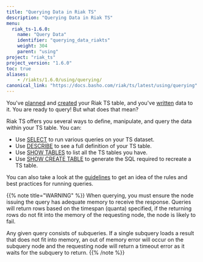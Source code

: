 ```yaml
---
title: "Querying Data in Riak TS"
description: "Querying Data in Riak TS"
menu:
  riak_ts-1.6.0:
    name: "Query Data"
    identifier: "querying_data_riakts"
    weight: 304
    parent: "using"
project: "riak_ts"
project_version: "1.6.0"
toc: true
aliases:
    - /riakts/1.6.0/using/querying/
canonical_link: "https://docs.basho.com/riak/ts/latest/using/querying"
---
```


[activating]: ../creating-activating/
[DESCRIBE]: describe/
[guidelines]: guidelines/
[planning]: ../planning/
[SELECT]: select/
[SHOW CREATE TABLE]: show-create-table/
[SHOW TABLES]: show-tables/
[writing]: ../writingdata/

You've [planned][planning] and [created][activating] your Riak TS table, and you've [written][writing] data to it. You are ready to query! But what does that mean?

Riak TS offers you several ways to define, manipulate, and query the data within your TS table. You can:

* Use [SELECT] to run various queries on your TS dataset. 
* Use [DESCRIBE] to see a full definition of your TS table.
* Use [SHOW TABLES] to list all the TS tables you have.
* Use [SHOW CREATE TABLE] to generate the SQL required to recreate a TS table.

You can also take a look at the [guidelines] to get an idea of the rules and best practices for running queries. 


{{% note title="WARNING" %}}
When querying, you must ensure the node issuing the query has adequate memory to receive the response. Queries will return rows based on the timespan (quanta) specified, if the returning rows do not fit into the memory of the requesting node, the node is likely to fail. 

Any given query consists of subqueries. If a single subquery loads a result that does not fit into memory, an out of memory error will occur on the subquery node and the requesting node will return a timeout error as it waits for the subquery to return.
{{% /note %}}